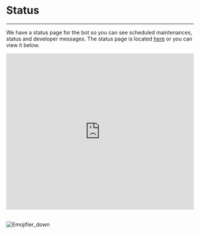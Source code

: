 # Status
---
We have a status page for the bot so you can see scheduled maintenances, status and developer messages. The status page is located [here](https://emojifier.statuspage.io) or you can view it below. <br>

<!-- Copy and Paste Me -->
<div class="emojifiers-status-page" style="height: 420px; width: 100%;">
  <iframe
    src="https://emojifier.statuspage.io"
    title="Emojifier's Status Page"
    allow="geolocation; microphone; camera; midi; vr; encrypted-media"
    style="height: 100%; width: 100%; border: 0;">
  </iframe>
</div> <br>

![Emojifier_down](../images/emojifier_down.png)

